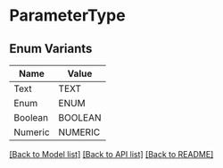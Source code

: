 # ParameterType

## Enum Variants

| Name | Value |
|---- | -----|
| Text | TEXT |
| Enum | ENUM |
| Boolean | BOOLEAN |
| Numeric | NUMERIC |


[[Back to Model list]](../README.md#documentation-for-models) [[Back to API list]](../README.md#documentation-for-api-endpoints) [[Back to README]](../README.md)


